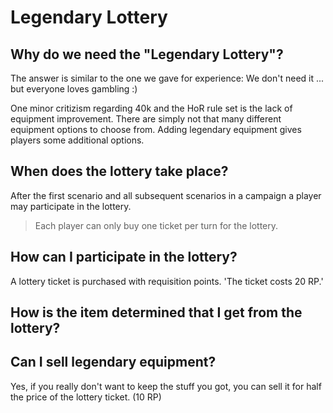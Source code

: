 # Legendary Lottery

## Why do we need the "Legendary Lottery"?

The answer is similar to the one we gave for experience:
We don't need it ... but everyone loves gambling :)

One minor critizism regarding 40k and the HoR rule set is the lack of equipment improvement. 
There are simply not that many different equipment options to choose from. 
Adding legendary equipment gives players some additional options. 

## When does the lottery take place?

After the first scenario and all subsequent scenarios in a campaign a player may participate in the lottery. 
> Each player can only buy one ticket per turn for the lottery.

## How can I participate in the lottery? 

A lottery ticket is purchased with requisition points. 
'The ticket costs 20 RP.'

## How is the item determined that I get from the lottery? 



## Can I sell legendary equipment?

Yes, if you really don't want to keep the stuff you got, you can sell it for half the price of the lottery ticket. (10 RP) 
